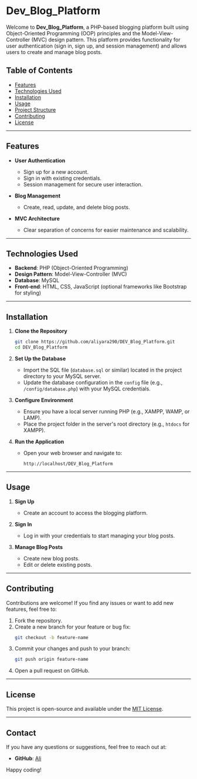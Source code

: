 
# Dev_Blog_Platform

Welcome to **Dev_Blog_Platform**, a PHP-based blogging platform built using Object-Oriented Programming (OOP) principles and the Model-View-Controller (MVC) design pattern. This platform provides functionality for user authentication (sign in, sign up, and session management) and allows users to create and manage blog posts.

## Table of Contents

- [Features](#features)
- [Technologies Used](#technologies-used)
- [Installation](#installation)
- [Usage](#usage)
- [Project Structure](#project-structure)
- [Contributing](#contributing)
- [License](#license)

---

## Features

- **User Authentication**
  - Sign up for a new account.
  - Sign in with existing credentials.
  - Session management for secure user interaction.

- **Blog Management**
  - Create, read, update, and delete blog posts.

- **MVC Architecture**
  - Clear separation of concerns for easier maintenance and scalability.

---

## Technologies Used

- **Backend**: PHP (Object-Oriented Programming)
- **Design Pattern**: Model-View-Controller (MVC)
- **Database**: MySQL
- **Front-end**: HTML, CSS, JavaScript (optional frameworks like Bootstrap for styling)

---

## Installation

1. **Clone the Repository**
   ```bash
   git clone https://github.com/aliyara290/DEV_Blog_Platform.git
   cd DEV_Blog_Platform
   ```

2. **Set Up the Database**
   - Import the SQL file (`database.sql` or similar) located in the project directory to your MySQL server.
   - Update the database configuration in the `config` file (e.g., `/config/database.php`) with your MySQL credentials.

3. **Configure Environment**
   - Ensure you have a local server running PHP (e.g., XAMPP, WAMP, or LAMP).
   - Place the project folder in the server's root directory (e.g., `htdocs` for XAMPP).

4. **Run the Application**
   - Open your web browser and navigate to:
     ```
     http://localhost/DEV_Blog_Platform
     ```

---

## Usage

1. **Sign Up**
   - Create an account to access the blogging platform.

2. **Sign In**
   - Log in with your credentials to start managing your blog posts.

3. **Manage Blog Posts**
   - Create new blog posts.
   - Edit or delete existing posts.

---

## Contributing

Contributions are welcome! If you find any issues or want to add new features, feel free to:

1. Fork the repository.
2. Create a new branch for your feature or bug fix:
   ```bash
   git checkout -b feature-name
   ```
3. Commit your changes and push to your branch:
   ```bash
   git push origin feature-name
   ```
4. Open a pull request on GitHub.

---

## License

This project is open-source and available under the [MIT License](LICENSE).

---

## Contact

If you have any questions or suggestions, feel free to reach out at:
- **GitHub**: [Ali](https://github.com/aliyara290)

Happy coding!
